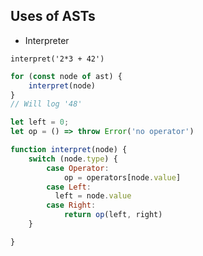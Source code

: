## Uses of ASTs

- Interpreter

`interpret('2*3 + 42')`

```javascript
for (const node of ast) {
    interpret(node)
}
// Will log '48'

let left = 0;
let op = () => throw Error('no operator')

function interpret(node) {
    switch (node.type) {
        case Operator:
            op = operators[node.value]
        case Left:
          left = node.value 
        case Right:
            return op(left, right)
    }

}
```



